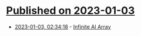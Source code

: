 # [Published on 2023-01-03](index.md)

* [2023-01-03, 02:34:18](https://lobste.rs/s/izsji6/infinite_ai_array) - [Infinite AI Array](https://ianbicking.org/blog/2023/01/infinite-ai-array.html)
